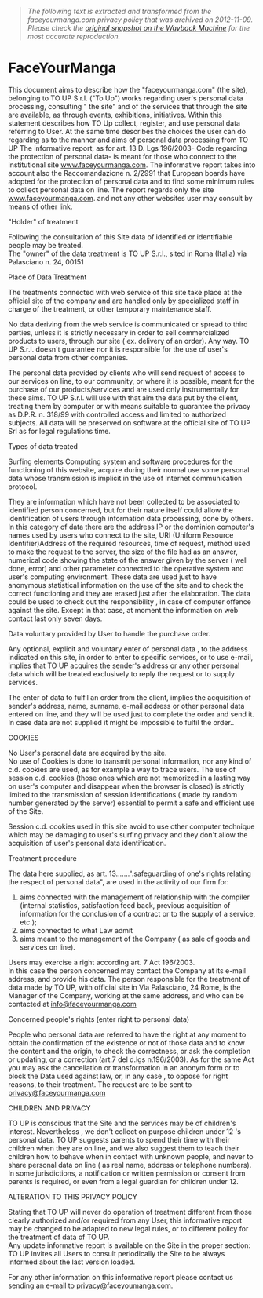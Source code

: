 > *The following text is extracted and transformed from the faceyourmanga.com privacy policy that was archived on 2012-11-09. Please check the [original snapshot on the Wayback Machine](https://web.archive.org/web/20121109150158id_/http%3A//www.faceyourmanga.com/page.php%3Fid%3Dprivacy) for the most accurate reproduction.*

# FaceYourManga

This document aims to describe how the "faceyourmanga.com" (the site), belonging to TO UP S.r.l. ("To Up") works regarding user's personal data processing, consulting " the site" and of the services that through the site are available, as through events, exhibitions, initiatives. Within this statement describes how TO Up collect, register, and use personal data referring to User. At the same time describes the choices the user can do regarding as to the manner and aims of personal data processing from TO UP The informative report, as for art. 13 D. Lgs 196/2003- Code regarding the protection of personal data- is meant for those who connect to the institutional site www.faceyourmanga.com. The informative report takes into account also the Raccomandazione n. 2/2991 that European boards have adopted for the protection of personal data and to find some minimum rules to collect personal data on line. The report regards only the site www.faceyourmanga.com. and not any other websites user may consult by means of other link. 

"Holder" of treatment

Following the consultation of this Site data of identified or identifiable people may be treated.  
The "owner" of the data treatment is TO UP S.r.l., sited in Roma (Italia) via Palasciano n. 24, 00151 

Place of Data Treatment 

The treatments connected with web service of this site take place at the official site of the company and are handled only by specialized staff in charge of the treatment, or other temporary maintenance staff. 

No data deriving from the web service is communicated or spread to third parties, unless it is strictly necessary in order to sell commercialized products to users, through our site ( ex. delivery of an order). Any way. TO UP S.r.l. doesn't guarantee nor it is responsible for the use of user's personal data from other companies. 

The personal data provided by clients who will send request of access to our services on line, to our community, or where it is possible, meant for the purchase of our products/services and are used only instrumentally for these aims. TO UP S.r.l. will use with that aim the data put by the client, treating them by computer or with means suitable to guarantee the privacy as D.P.R. n. 318/99 with controlled access and limited to authorized subjects. All data will be preserved on software at the official site of TO UP Srl as for legal regulations time. 

Types of data treated

Surfing elements Computing system and software procedures for the functioning of this website, acquire during their normal use some personal data whose transmission is implicit in the use of Internet communication protocol. 

They are information which have not been collected to be associated to identified person concerned, but for their nature itself could allow the identification of users through information data processing, done by others. In this category of data there are the address IP or the dominion computer's names used by users who connect to the site, URI (Uniform Resource Identifier)Address of the required resources, time of request, method used to make the request to the server, the size of the file had as an answer, numerical code showing the state of the answer given by the server ( well done, error) and other parameter connected to the operative system and user's computing environment. These data are used just to have anonymous statistical information on the use of the site and to check the correct functioning and they are erased just after the elaboration. The data could be used to check out the responsibility , in case of computer offence against the site. Except in that case, at moment the information on web contact last only seven days. 

Data voluntary provided by User to handle the purchase order. 

Any optional, explicit and voluntary enter of personal data , to the address indicated on this site, in order to enter to specific services, or to use e-mail, implies that TO UP acquires the sender's address or any other personal data which will be treated exclusively to reply the request or to supply services. 

The enter of data to fulfil an order from the client, implies the acquisition of sender's address, name, surname, e-mail address or other personal data entered on line, and they will be used just to complete the order and send it. In case data are not supplied it might be impossible to fulfil the order.. 

COOKIES

No User's personal data are acquired by the site.  
No use of Cookies is done to transmit personal information, nor any kind of c.d. cookies are used, as for example a way to trace users. The use of session c.d. cookies (those ones which are not memorized in a lasting way on user's computer and disappear when the browser is closed) is strictly limited to the transmission of session identifications ( made by random number generated by the server) essential to permit a safe and efficient use of the Site. 

Session c.d. cookies used in this site avoid to use other computer technique which may be damaging to user's surfing privacy and they don't allow the acquisition of user's personal data identification. 

Treatment procedure

The data here supplied, as art. 13…….".safeguarding of one's rights relating the respect of personal data", are used in the activity of our firm for:  
1) aims connected with the management of relationship with the compiler (internal statistics, satisfaction feed back, previous acquisition of information for the conclusion of a contract or to the supply of a service, etc.);  
2) aims connected to what Law admit  
3) aims meant to the management of the Company ( as sale of goods and services on line). 

Users may exercise a right according art. 7 Act 196/2003.  
In this case the person concerned may contact the Company at its e-mail address, and provide his data. The person responsible for the treatment of data made by TO UP, with official site in Via Palasciano, 24 Rome, is the Manager of the Company, working at the same address, and who can be contacted at [info@faceyourmanga.com](mailto:info@faceyourmanga.com)

Concerned people's rights (enter right to personal data)

People who personal data are referred to have the right at any moment to obtain the confirmation of the existence or not of those data and to know the content and the origin, to check the correctness, or ask the completion or updating, or a correction (art.7 del d.lgs n.196/2003). As for the same Act you may ask the cancellation or transformation in an anonym form or to block the Data used against law, or, in any case , to oppose for right reasons, to their treatment. The request are to be sent to [privacy@faceyourmanga.com](mailto:privacy@faceyourmanga.com)

CHILDREN AND PRIVACY

TO UP is conscious that the Site and the services may be of children's interest. Nevertheless , we don't collect on purpose children under 12 's personal data. TO UP suggests parents to spend their time with their children when they are on line, and we also suggest them to teach their children how to behave when in contact with unknown people, and never to share personal data on line ( as real name, address or telephone numbers). In some jurisdictions, a notification or written permission or consent from parents is required, or even from a legal guardian for children under 12.

ALTERATION TO THIS PRIVACY POLICY

Stating that TO UP will never do operation of treatment different from those clearly authorized and/or required from any User, this informative report may be changed to be adapted to new legal rules, or to different policy for the treatment of data of TO UP.  
Any update informative report is available on the Site in the proper section: TO UP invites all Users to consult periodically the Site to be always informed about the last version loaded. 

For any other information on this informative report please contact us sending an e-mail to [privacy@faceyoumanga.com](mailto:privacy@faceyoumanga.com). 
